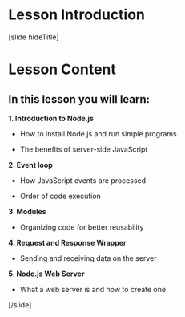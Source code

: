 # Lesson Introduction

[slide hideTitle]
# Lesson Content

## In this lesson you will learn:

**1. Introduction to Node.js**

- How to install Node.js and run simple programs

- The benefits of server-side JavaScript

**2. Event loop**

- How JavaScript events are processed

- Order of code execution

**3. Modules**

- Organizing code for better reusability

**4. Request and Response Wrapper**

- Sending and receiving data on the server

**5. Node.js Web Server**

- What a web server is and how to create one

[/slide]
